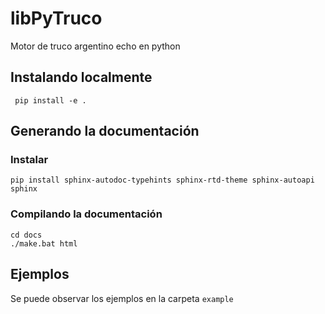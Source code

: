 # libPyTruco
Motor de truco argentino echo en python

## Instalando localmente

``` pip install -e .```

## Generando la documentación

### Instalar 
```
pip install sphinx-autodoc-typehints sphinx-rtd-theme sphinx-autoapi sphinx
```

### Compilando la documentación

```
cd docs
./make.bat html
```

## Ejemplos

Se puede observar los ejemplos en la carpeta `example`
